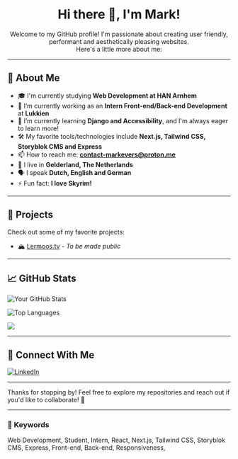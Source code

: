 <h1 align="center">Hi there 👋, I'm Mark!</h1>

<p align="center">Welcome to my GitHub profile! I'm passionate about creating user friendly, performant and aesthetically pleasing websites.<br>
  Here's a little more about me:
</p>

---

## 🚀 About Me
- 🎓 I'm currently studying **Web Development at HAN Arnhem**
- 💼 I’m currently working as an **Intern Front-end/Back-end Development** at **Lukkien**
- 🌱 I’m currently learning **Django and Accessibility**, and I'm always eager to learn more!
- 🛠️ My favorite tools/technologies include **Next.js, Tailwind CSS, Storyblok CMS and Express**
- 📫 How to reach me: **[contact-markevers@proton.me](mailto:contact-markevers@proton.me)**
- 📍 I live in **Gelderland, The Netherlands**
- 🗣️ I speak **Dutch, English and German**
- ⚡ Fun fact: **I love Skyrim!**

---

## 🌟 Projects
Check out some of my favorite projects:
- 🏔️ [Lermoos.tv](https://github.com/MDA-Han-Student/lermoos.tv) - *To be made public*

---

## 📈 GitHub Stats
![Your GitHub Stats](https://github-readme-stats.vercel.app/api?username=markevers-dev&show_icons=true&theme=radical)

![Top Languages](https://github-readme-stats.vercel.app/api/top-langs/?username=markevers-dev&layout=compact&theme=radical)

![](https://komarev.com/ghpvc/?username=markevers-dev&label=Profile+Views&color=brightgreen&style=flat)

---

## 🔗 Connect With Me
[![LinkedIn](https://img.shields.io/badge/LinkedIn-mark-evers-78069a19a-blue?style=flat&logo=linkedin)](https://www.linkedin.com/in/mark-evers-78069a19a)

---

Thanks for stopping by! Feel free to explore my repositories and reach out if you'd like to collaborate! 🤝

---

### 🔑 Keywords
Web Development, Student, Intern, React, Next.js, Tailwind CSS, Storyblok CMS, Express, Front-end, Back-end, Responsiveness, 
